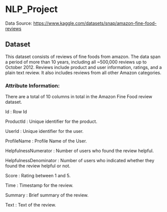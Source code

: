 # NLP_Project

Data Source: https://www.kaggle.com/datasets/snap/amazon-fine-food-reviews


## Dataset

This dataset consists of reviews of fine foods from amazon. The data span a period of more than 10 years, including all ~500,000 reviews up to October 2012. Reviews include product and user information, ratings, and a plain text review. It also includes reviews from all other Amazon categories.

### Attribute Information:
There are a total of 10 columns in total in the Amazon Fine Food review dataset.

Id : Row Id

ProductId : Unique identifier for the product.

UserId : Unique identifier for the user.

ProfileName : Profile Name of the User.

HelpfulnessNumerator : Number of users who found the review helpful.

HelpfulnessDenominator : Number of users who indicated whether they found the review helpful or not.

Score : Rating between 1 and 5.

Time : Timestamp for the review.

Summary : Brief summary of the review.

Text : Text of the review.
